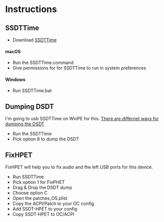 # Instructions

## SSDTTime
- Download [SSDTTime](https://github.com/corpnewt/SSDTTime)

#### macOS
-   Run the SSDTTime.command
-   Give permissions for for SSDTTime to run in system preferences
#### Windows
-   Run SSDTTime.bat

## Dumping DSDT
I'm going to usb SSDTTime on WinPE for this. [There are differnet ways for dumping the DSDT](https://dortania.github.io/Getting-Started-With-ACPI/Manual/dump.html)

- Run the SSDTTime
- Pick option 8 to dump the DSDT

## FixHPET
FixHPET will help you to fix audio and the left USB ports for this device.

- Run SSDTTime
- Pick option 1 for FixPHET
- Drag & Drop the DSDT dump
- Choose option C
- Open the patches_OS.plist
- Copy the ACPI/Patch to your OC config
- Add SSDT-HPET to your config
- Copy SSDT-HPET to OC/ACPI

